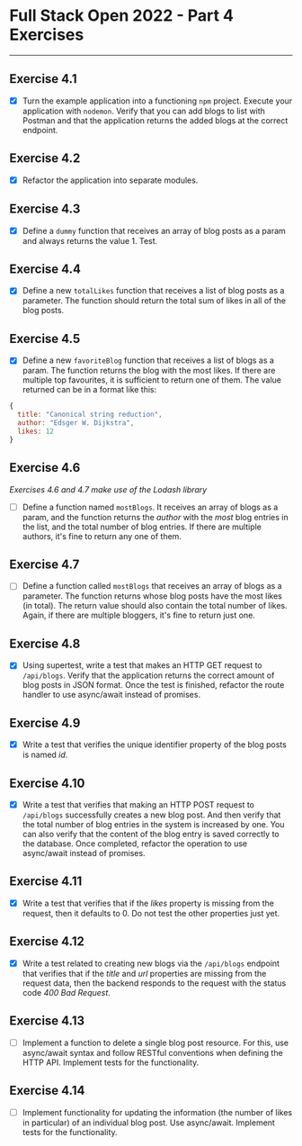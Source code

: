 # Full Stack Open 2022 - Part 4 Exercises

---

## Exercise 4.1

- [x] Turn the example application into a functioning `npm` project. Execute your application with `nodemon`. Verify that you can add blogs to list with Postman and that the application returns the added blogs at the correct endpoint.

## Exercise 4.2

- [x] Refactor the application into separate modules.

## Exercise 4.3

- [x] Define a `dummy` function that receives an array of blog posts as a param and always returns the value 1. Test.

## Exercise 4.4

- [x] Define a new `totalLikes` function that receives a list of blog posts as a parameter. The function should return the total sum of likes in all of the blog posts.

## Exercise 4.5

- [x] Define a new `favoriteBlog` function that receives a list of blogs as a param. The function returns the blog with the most likes. If there are multiple top favourites, it is sufficient to return one of them. The value returned can be in a format like this:

```js
{
  title: "Canonical string reduction",
  author: "Edsger W. Dijkstra",
  likes: 12
}
```

## Exercise 4.6

_Exercises 4.6 and 4.7 make use of the Lodash library_

- [ ] Define a function named `mostBlogs`. It receives an array of blogs as a param, and the function returns the _author_ with the _most_ blog entries in the list, and the total number of blog entries. If there are multiple authors, it's fine to return any one of them.

## Exercise 4.7

- [ ] Define a function called `mostBlogs` that receives an array of blogs as a parameter. The function returns whose blog posts have the most likes (in total). The return value should also contain the total number of likes. Again, if there are multiple bloggers, it's fine to return just one.

## Exercise 4.8

- [x] Using supertest, write a test that makes an HTTP GET request to `/api/blogs`. Verify that the application returns the correct amount of blog posts in JSON format. Once the test is finished, refactor the route handler to use async/await instead of promises.

## Exercise 4.9

- [x] Write a test that verifies the unique identifier property of the blog posts is named _id_.

## Exercise 4.10

- [x] Write a test that verifies that making an HTTP POST request to `/api/blogs` successfully creates a new blog post. And then verify that the total number of blog entries in the system is increased by one. You can also verify that the content of the blog entry is saved correctly to the database. Once completed, refactor the operation to use async/await instead of promises.

## Exercise 4.11

- [x] Write a test that verifies that if the _likes_ property is missing from the request, then it defaults to 0. Do not test the other properties just yet.

## Exercise 4.12

- [x] Write a test related to creating new blogs via the `/api/blogs` endpoint that verifies that if the _title_ and _url_ properties are missing from the request data, then the backend responds to the request with the status code _400 Bad Request_.

## Exercise 4.13

- [ ] Implement a function to delete a single blog post resource. For this, use async/await syntax and follow RESTful conventions when defining the HTTP API. Implement tests for the functionality.

## Exercise 4.14

- [ ] Implement functionality for updating the information (the number of likes in particular) of an individual blog post. Use async/await. Implement tests for the functionality.
